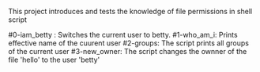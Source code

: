 This project introduces and tests the knowledge of file permissions in shell script

#0-iam_betty : Switches the current user to betty.
#1-who_am_i: Prints effective name of the cuurent user
#2-groups: The script prints all groups of the current user
#3-new_owner: The script changes the ownner of the file 'hello' to the user 'betty'

